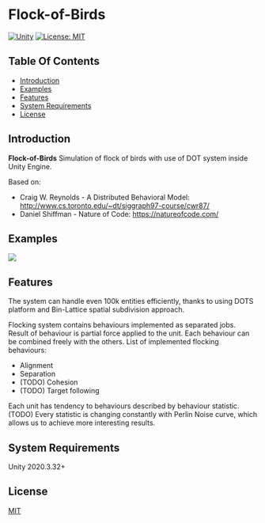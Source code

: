 # Flock-of-Birds
[![Unity](https://img.shields.io/badge/unity-2020.3.32%2B-blue.svg)](https://unity3d.com/get-unity/download) [![License: MIT](https://img.shields.io/badge/License-MIT-yellow.svg)](https://opensource.org/licenses/MIT)

## Table Of Contents

- [Introduction](#introduction)
- [Examples](#examples)
- [Features](#features)
- [System Requirements](#system-requirements)
- [License](#license)

## Introduction <a name="introduction"></a>

**Flock-of-Birds** Simulation of flock of birds with use of DOT system inside Unity Engine.

Based on:
 - Craig W. Reynolds - A Distributed Behavioral Model: http://www.cs.toronto.edu/~dt/siggraph97-course/cwr87/
 - Daniel Shiffman - Nature of Code: https://natureofcode.com/

## Examples <a name="examples"></a>
<img src="https://i.imgur.com/h5XXxMw.gif">

## Features <a name="features"></a>
The system can handle even 100k entities efficiently, thanks to using DOTS platform and Bin-Lattice spatial subdivision approach.

Flocking system contains behaviours implemented as separated jobs.
Result of behaviour is partial force applied to the unit. 
Each behaviour can be combined freely with the others.
List of implemented flocking behaviours:
 - Alignment
 - Separation
 - (TODO) Cohesion
 - (TODO) Target following
 
Each unit has tendency to behaviours described by behaviour statistic. 
(TODO) Every statistic is changing constantly with Perlin Noise curve, which allows us to achieve more interesting results.

## System Requirements <a name="system-requirements"></a>

Unity 2020.3.32+
  
## License <a name="license"></a>
 
[MIT](https://opensource.org/licenses/MIT)
